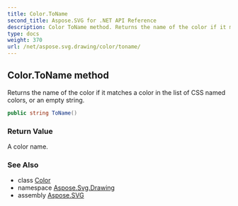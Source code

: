 ```yaml
---
title: Color.ToName
second_title: Aspose.SVG for .NET API Reference
description: Color ToName method. Returns the name of the color if it matches a color in the list of CSS named colors or an empty string
type: docs
weight: 370
url: /net/aspose.svg.drawing/color/toname/
---
```

## Color.ToName method

Returns the name of the color if it matches a color in the list of CSS named colors, or an empty string.

```csharp
public string ToName()
```

### Return Value

A color name.

### See Also

* class [Color](../)
* namespace [Aspose.Svg.Drawing](../../../aspose.svg.drawing/)
* assembly [Aspose.SVG](../../../)
